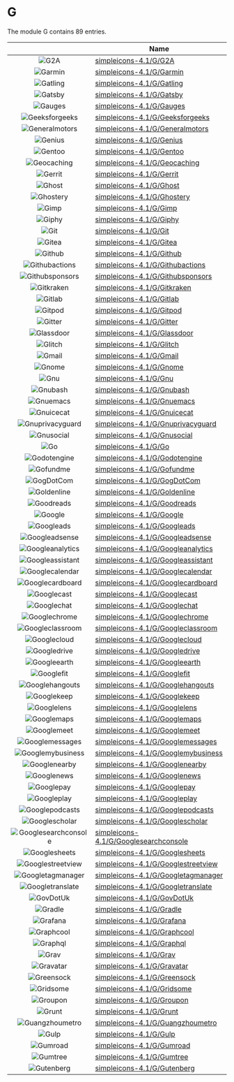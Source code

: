 # G

The module G contains 89 entries.



| |Name|
|:---:|---|
|![G2A](../simpleicons-4.1/G/G2A.element.png)|[simpleicons-4.1/G/G2A](../simpleicons-4.1/G/G2A.md)
|![Garmin](../simpleicons-4.1/G/Garmin.element.png)|[simpleicons-4.1/G/Garmin](../simpleicons-4.1/G/Garmin.md)
|![Gatling](../simpleicons-4.1/G/Gatling.element.png)|[simpleicons-4.1/G/Gatling](../simpleicons-4.1/G/Gatling.md)
|![Gatsby](../simpleicons-4.1/G/Gatsby.element.png)|[simpleicons-4.1/G/Gatsby](../simpleicons-4.1/G/Gatsby.md)
|![Gauges](../simpleicons-4.1/G/Gauges.element.png)|[simpleicons-4.1/G/Gauges](../simpleicons-4.1/G/Gauges.md)
|![Geeksforgeeks](../simpleicons-4.1/G/Geeksforgeeks.element.png)|[simpleicons-4.1/G/Geeksforgeeks](../simpleicons-4.1/G/Geeksforgeeks.md)
|![Generalmotors](../simpleicons-4.1/G/Generalmotors.element.png)|[simpleicons-4.1/G/Generalmotors](../simpleicons-4.1/G/Generalmotors.md)
|![Genius](../simpleicons-4.1/G/Genius.element.png)|[simpleicons-4.1/G/Genius](../simpleicons-4.1/G/Genius.md)
|![Gentoo](../simpleicons-4.1/G/Gentoo.element.png)|[simpleicons-4.1/G/Gentoo](../simpleicons-4.1/G/Gentoo.md)
|![Geocaching](../simpleicons-4.1/G/Geocaching.element.png)|[simpleicons-4.1/G/Geocaching](../simpleicons-4.1/G/Geocaching.md)
|![Gerrit](../simpleicons-4.1/G/Gerrit.element.png)|[simpleicons-4.1/G/Gerrit](../simpleicons-4.1/G/Gerrit.md)
|![Ghost](../simpleicons-4.1/G/Ghost.element.png)|[simpleicons-4.1/G/Ghost](../simpleicons-4.1/G/Ghost.md)
|![Ghostery](../simpleicons-4.1/G/Ghostery.element.png)|[simpleicons-4.1/G/Ghostery](../simpleicons-4.1/G/Ghostery.md)
|![Gimp](../simpleicons-4.1/G/Gimp.element.png)|[simpleicons-4.1/G/Gimp](../simpleicons-4.1/G/Gimp.md)
|![Giphy](../simpleicons-4.1/G/Giphy.element.png)|[simpleicons-4.1/G/Giphy](../simpleicons-4.1/G/Giphy.md)
|![Git](../simpleicons-4.1/G/Git.element.png)|[simpleicons-4.1/G/Git](../simpleicons-4.1/G/Git.md)
|![Gitea](../simpleicons-4.1/G/Gitea.element.png)|[simpleicons-4.1/G/Gitea](../simpleicons-4.1/G/Gitea.md)
|![Github](../simpleicons-4.1/G/Github.element.png)|[simpleicons-4.1/G/Github](../simpleicons-4.1/G/Github.md)
|![Githubactions](../simpleicons-4.1/G/Githubactions.element.png)|[simpleicons-4.1/G/Githubactions](../simpleicons-4.1/G/Githubactions.md)
|![Githubsponsors](../simpleicons-4.1/G/Githubsponsors.element.png)|[simpleicons-4.1/G/Githubsponsors](../simpleicons-4.1/G/Githubsponsors.md)
|![Gitkraken](../simpleicons-4.1/G/Gitkraken.element.png)|[simpleicons-4.1/G/Gitkraken](../simpleicons-4.1/G/Gitkraken.md)
|![Gitlab](../simpleicons-4.1/G/Gitlab.element.png)|[simpleicons-4.1/G/Gitlab](../simpleicons-4.1/G/Gitlab.md)
|![Gitpod](../simpleicons-4.1/G/Gitpod.element.png)|[simpleicons-4.1/G/Gitpod](../simpleicons-4.1/G/Gitpod.md)
|![Gitter](../simpleicons-4.1/G/Gitter.element.png)|[simpleicons-4.1/G/Gitter](../simpleicons-4.1/G/Gitter.md)
|![Glassdoor](../simpleicons-4.1/G/Glassdoor.element.png)|[simpleicons-4.1/G/Glassdoor](../simpleicons-4.1/G/Glassdoor.md)
|![Glitch](../simpleicons-4.1/G/Glitch.element.png)|[simpleicons-4.1/G/Glitch](../simpleicons-4.1/G/Glitch.md)
|![Gmail](../simpleicons-4.1/G/Gmail.element.png)|[simpleicons-4.1/G/Gmail](../simpleicons-4.1/G/Gmail.md)
|![Gnome](../simpleicons-4.1/G/Gnome.element.png)|[simpleicons-4.1/G/Gnome](../simpleicons-4.1/G/Gnome.md)
|![Gnu](../simpleicons-4.1/G/Gnu.element.png)|[simpleicons-4.1/G/Gnu](../simpleicons-4.1/G/Gnu.md)
|![Gnubash](../simpleicons-4.1/G/Gnubash.element.png)|[simpleicons-4.1/G/Gnubash](../simpleicons-4.1/G/Gnubash.md)
|![Gnuemacs](../simpleicons-4.1/G/Gnuemacs.element.png)|[simpleicons-4.1/G/Gnuemacs](../simpleicons-4.1/G/Gnuemacs.md)
|![Gnuicecat](../simpleicons-4.1/G/Gnuicecat.element.png)|[simpleicons-4.1/G/Gnuicecat](../simpleicons-4.1/G/Gnuicecat.md)
|![Gnuprivacyguard](../simpleicons-4.1/G/Gnuprivacyguard.element.png)|[simpleicons-4.1/G/Gnuprivacyguard](../simpleicons-4.1/G/Gnuprivacyguard.md)
|![Gnusocial](../simpleicons-4.1/G/Gnusocial.element.png)|[simpleicons-4.1/G/Gnusocial](../simpleicons-4.1/G/Gnusocial.md)
|![Go](../simpleicons-4.1/G/Go.element.png)|[simpleicons-4.1/G/Go](../simpleicons-4.1/G/Go.md)
|![Godotengine](../simpleicons-4.1/G/Godotengine.element.png)|[simpleicons-4.1/G/Godotengine](../simpleicons-4.1/G/Godotengine.md)
|![Gofundme](../simpleicons-4.1/G/Gofundme.element.png)|[simpleicons-4.1/G/Gofundme](../simpleicons-4.1/G/Gofundme.md)
|![GogDotCom](../simpleicons-4.1/G/GogDotCom.element.png)|[simpleicons-4.1/G/GogDotCom](../simpleicons-4.1/G/GogDotCom.md)
|![Goldenline](../simpleicons-4.1/G/Goldenline.element.png)|[simpleicons-4.1/G/Goldenline](../simpleicons-4.1/G/Goldenline.md)
|![Goodreads](../simpleicons-4.1/G/Goodreads.element.png)|[simpleicons-4.1/G/Goodreads](../simpleicons-4.1/G/Goodreads.md)
|![Google](../simpleicons-4.1/G/Google.element.png)|[simpleicons-4.1/G/Google](../simpleicons-4.1/G/Google.md)
|![Googleads](../simpleicons-4.1/G/Googleads.element.png)|[simpleicons-4.1/G/Googleads](../simpleicons-4.1/G/Googleads.md)
|![Googleadsense](../simpleicons-4.1/G/Googleadsense.element.png)|[simpleicons-4.1/G/Googleadsense](../simpleicons-4.1/G/Googleadsense.md)
|![Googleanalytics](../simpleicons-4.1/G/Googleanalytics.element.png)|[simpleicons-4.1/G/Googleanalytics](../simpleicons-4.1/G/Googleanalytics.md)
|![Googleassistant](../simpleicons-4.1/G/Googleassistant.element.png)|[simpleicons-4.1/G/Googleassistant](../simpleicons-4.1/G/Googleassistant.md)
|![Googlecalendar](../simpleicons-4.1/G/Googlecalendar.element.png)|[simpleicons-4.1/G/Googlecalendar](../simpleicons-4.1/G/Googlecalendar.md)
|![Googlecardboard](../simpleicons-4.1/G/Googlecardboard.element.png)|[simpleicons-4.1/G/Googlecardboard](../simpleicons-4.1/G/Googlecardboard.md)
|![Googlecast](../simpleicons-4.1/G/Googlecast.element.png)|[simpleicons-4.1/G/Googlecast](../simpleicons-4.1/G/Googlecast.md)
|![Googlechat](../simpleicons-4.1/G/Googlechat.element.png)|[simpleicons-4.1/G/Googlechat](../simpleicons-4.1/G/Googlechat.md)
|![Googlechrome](../simpleicons-4.1/G/Googlechrome.element.png)|[simpleicons-4.1/G/Googlechrome](../simpleicons-4.1/G/Googlechrome.md)
|![Googleclassroom](../simpleicons-4.1/G/Googleclassroom.element.png)|[simpleicons-4.1/G/Googleclassroom](../simpleicons-4.1/G/Googleclassroom.md)
|![Googlecloud](../simpleicons-4.1/G/Googlecloud.element.png)|[simpleicons-4.1/G/Googlecloud](../simpleicons-4.1/G/Googlecloud.md)
|![Googledrive](../simpleicons-4.1/G/Googledrive.element.png)|[simpleicons-4.1/G/Googledrive](../simpleicons-4.1/G/Googledrive.md)
|![Googleearth](../simpleicons-4.1/G/Googleearth.element.png)|[simpleicons-4.1/G/Googleearth](../simpleicons-4.1/G/Googleearth.md)
|![Googlefit](../simpleicons-4.1/G/Googlefit.element.png)|[simpleicons-4.1/G/Googlefit](../simpleicons-4.1/G/Googlefit.md)
|![Googlehangouts](../simpleicons-4.1/G/Googlehangouts.element.png)|[simpleicons-4.1/G/Googlehangouts](../simpleicons-4.1/G/Googlehangouts.md)
|![Googlekeep](../simpleicons-4.1/G/Googlekeep.element.png)|[simpleicons-4.1/G/Googlekeep](../simpleicons-4.1/G/Googlekeep.md)
|![Googlelens](../simpleicons-4.1/G/Googlelens.element.png)|[simpleicons-4.1/G/Googlelens](../simpleicons-4.1/G/Googlelens.md)
|![Googlemaps](../simpleicons-4.1/G/Googlemaps.element.png)|[simpleicons-4.1/G/Googlemaps](../simpleicons-4.1/G/Googlemaps.md)
|![Googlemeet](../simpleicons-4.1/G/Googlemeet.element.png)|[simpleicons-4.1/G/Googlemeet](../simpleicons-4.1/G/Googlemeet.md)
|![Googlemessages](../simpleicons-4.1/G/Googlemessages.element.png)|[simpleicons-4.1/G/Googlemessages](../simpleicons-4.1/G/Googlemessages.md)
|![Googlemybusiness](../simpleicons-4.1/G/Googlemybusiness.element.png)|[simpleicons-4.1/G/Googlemybusiness](../simpleicons-4.1/G/Googlemybusiness.md)
|![Googlenearby](../simpleicons-4.1/G/Googlenearby.element.png)|[simpleicons-4.1/G/Googlenearby](../simpleicons-4.1/G/Googlenearby.md)
|![Googlenews](../simpleicons-4.1/G/Googlenews.element.png)|[simpleicons-4.1/G/Googlenews](../simpleicons-4.1/G/Googlenews.md)
|![Googlepay](../simpleicons-4.1/G/Googlepay.element.png)|[simpleicons-4.1/G/Googlepay](../simpleicons-4.1/G/Googlepay.md)
|![Googleplay](../simpleicons-4.1/G/Googleplay.element.png)|[simpleicons-4.1/G/Googleplay](../simpleicons-4.1/G/Googleplay.md)
|![Googlepodcasts](../simpleicons-4.1/G/Googlepodcasts.element.png)|[simpleicons-4.1/G/Googlepodcasts](../simpleicons-4.1/G/Googlepodcasts.md)
|![Googlescholar](../simpleicons-4.1/G/Googlescholar.element.png)|[simpleicons-4.1/G/Googlescholar](../simpleicons-4.1/G/Googlescholar.md)
|![Googlesearchconsole](../simpleicons-4.1/G/Googlesearchconsole.element.png)|[simpleicons-4.1/G/Googlesearchconsole](../simpleicons-4.1/G/Googlesearchconsole.md)
|![Googlesheets](../simpleicons-4.1/G/Googlesheets.element.png)|[simpleicons-4.1/G/Googlesheets](../simpleicons-4.1/G/Googlesheets.md)
|![Googlestreetview](../simpleicons-4.1/G/Googlestreetview.element.png)|[simpleicons-4.1/G/Googlestreetview](../simpleicons-4.1/G/Googlestreetview.md)
|![Googletagmanager](../simpleicons-4.1/G/Googletagmanager.element.png)|[simpleicons-4.1/G/Googletagmanager](../simpleicons-4.1/G/Googletagmanager.md)
|![Googletranslate](../simpleicons-4.1/G/Googletranslate.element.png)|[simpleicons-4.1/G/Googletranslate](../simpleicons-4.1/G/Googletranslate.md)
|![GovDotUk](../simpleicons-4.1/G/GovDotUk.element.png)|[simpleicons-4.1/G/GovDotUk](../simpleicons-4.1/G/GovDotUk.md)
|![Gradle](../simpleicons-4.1/G/Gradle.element.png)|[simpleicons-4.1/G/Gradle](../simpleicons-4.1/G/Gradle.md)
|![Grafana](../simpleicons-4.1/G/Grafana.element.png)|[simpleicons-4.1/G/Grafana](../simpleicons-4.1/G/Grafana.md)
|![Graphcool](../simpleicons-4.1/G/Graphcool.element.png)|[simpleicons-4.1/G/Graphcool](../simpleicons-4.1/G/Graphcool.md)
|![Graphql](../simpleicons-4.1/G/Graphql.element.png)|[simpleicons-4.1/G/Graphql](../simpleicons-4.1/G/Graphql.md)
|![Grav](../simpleicons-4.1/G/Grav.element.png)|[simpleicons-4.1/G/Grav](../simpleicons-4.1/G/Grav.md)
|![Gravatar](../simpleicons-4.1/G/Gravatar.element.png)|[simpleicons-4.1/G/Gravatar](../simpleicons-4.1/G/Gravatar.md)
|![Greensock](../simpleicons-4.1/G/Greensock.element.png)|[simpleicons-4.1/G/Greensock](../simpleicons-4.1/G/Greensock.md)
|![Gridsome](../simpleicons-4.1/G/Gridsome.element.png)|[simpleicons-4.1/G/Gridsome](../simpleicons-4.1/G/Gridsome.md)
|![Groupon](../simpleicons-4.1/G/Groupon.element.png)|[simpleicons-4.1/G/Groupon](../simpleicons-4.1/G/Groupon.md)
|![Grunt](../simpleicons-4.1/G/Grunt.element.png)|[simpleicons-4.1/G/Grunt](../simpleicons-4.1/G/Grunt.md)
|![Guangzhoumetro](../simpleicons-4.1/G/Guangzhoumetro.element.png)|[simpleicons-4.1/G/Guangzhoumetro](../simpleicons-4.1/G/Guangzhoumetro.md)
|![Gulp](../simpleicons-4.1/G/Gulp.element.png)|[simpleicons-4.1/G/Gulp](../simpleicons-4.1/G/Gulp.md)
|![Gumroad](../simpleicons-4.1/G/Gumroad.element.png)|[simpleicons-4.1/G/Gumroad](../simpleicons-4.1/G/Gumroad.md)
|![Gumtree](../simpleicons-4.1/G/Gumtree.element.png)|[simpleicons-4.1/G/Gumtree](../simpleicons-4.1/G/Gumtree.md)
|![Gutenberg](../simpleicons-4.1/G/Gutenberg.element.png)|[simpleicons-4.1/G/Gutenberg](../simpleicons-4.1/G/Gutenberg.md)

